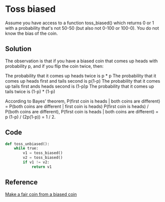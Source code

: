 # Toss biased

Assume you have access to a function toss_biased() which returns 0 or 1 with a probability that's not 50-50 (but also not 0-100 or 100-0). You do not know the bias of the coin.

## Solution

The observation is that if you have a biased coin that comes up heads with probability p, and if you flip the coin twice, then:

The probability that it comes up heads twice is p * p
The probability that it comes up heads first and tails second is p(1-p)
The probability that it comes up tails first ands heads second is (1-p)p
The probability that it comes up tails twice is (1-p) * (1-p)

According to Bayes' theorem,  P(first coin is heads | both coins are different) = P(both coins are different | first coin is heads) P(first coin is heads) / P(both coins are different), P(first coin is heads | both coins are different) = p (1-p) / (2p(1-p)) = 1 / 2.

## Code

```python
def toss_unbiased():
    while true:
        v1 = toss_biased()
        v2 = toss_biased()
        if v1 != v2:
            return v1
```

## Reference

[Make a fair coin from a biased coin](https://stackoverflow.com/a/5429219)